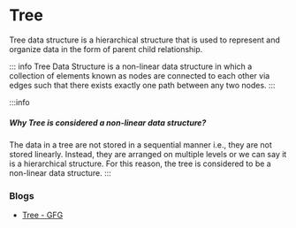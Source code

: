 # Tree

Tree data structure is a hierarchical structure that is used to represent and organize data in the form of parent child relationship.

::: info
Tree Data Structure is a non-linear data structure in which a collection of elements known as nodes are connected to each other via edges such that there exists exactly one path between any two nodes.
:::

:::info

##### Why Tree is considered a non-linear data structure?

The data in a tree are not stored in a sequential manner i.e., they are not stored linearly. Instead, they are arranged on multiple levels or we can say it is a hierarchical structure. For this reason, the tree is considered to be a non-linear data structure.
:::

### Blogs

-   [Tree - GFG](https://www.geeksforgeeks.org/tree-data-structure/)
